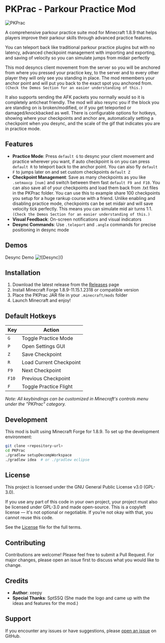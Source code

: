 # PKPrac - Parkour Practice Mod
![PKPrac](https://files.catbox.moe/4jfog3.png)

A comprehensive parkour practice suite mod for Minecraft 1.8.9 that helps players improve their parkour skills through advanced practice features.

You can teleport back like traditional parkour practice plugins but with no latency, advanced checkpoint management with importing and exporting, and saving of velocity so you can simulate jumps from midair perfectly

This mod desyncs client movement from the server so you will be anchored from where you pressed your practice key, to the server and to every other player they will only see you standing in place. The mod remembers your anchor point and will put you back to the exact spot you anchored from. `(Check the Demos Section for an easier understanding of this.)`

It also supports sending the AFK packets you normally would so it is completely anticheat friendly. The mod will also resync you if the block you are standing on is broken/modified, or if you get teleported or damaged/knockbacked as well.
There is configurable options for hotkeys, showing where your checkpoints and anchor are, automatically setting a checkpoint when you desync, and the scale of the gif that indicates you are in practice mode.

## Features

- **Practice Mode**: Press `default G` to desync your client movement and practice wherever you want, if auto checkpoint is on you can press `default R` to teleport back to the anchor point. You can also fly `default F` to jumps later on and set custom checkpoints `default Z`
- **Checkpoint Management**: Save as many checkpoints as you like `.setmaxcp [num]` and switch between them fast `default F9 and F10`. You can also save all of your checkpoints and load them back from .txt files in the PKPrac folder. You can use this to example share 100 checkpoints you setup for a huge rankup course with a friend. Unlike enabling and disabling practice mode, checkpoints can be set midair and will save velocity tick perfectly. This means you can simulate mid air turns 1:1. `(Check the Demos Section for an easier understanding of this.)`
- **Visual Feedback**: On-screen notifications and visual indicators
- **Desync Commands**: Use `.teleport` and `.angle` commands for precise positioning in desync mode

## Demos

Desync Demo
![!\[Desync\]()](https://i.imgur.com/1HWRDVp.gif)

## Installation

1. Download the latest release from the [Releases](../../releases) page
2. Install Minecraft Forge 1.8.9-11.15.1.2318 or compatible version
3. Place the PKPrac JAR file in your `.minecraft/mods` folder
4. Launch Minecraft and enjoy!

## Default Hotkeys

| Key | Action |
|-----|--------|
| `G` | Toggle Practice Mode |
| `P` | Open Settings GUI |
| `Z` | Save Checkpoint |
| `R` | Load Current Checkpoint |
| `F9` | Next Checkpoint |
| `F10` | Previous Checkpoint |
| `F` | Toggle Practice Flight |

*Note: All keybindings can be customized in Minecraft's controls menu under the "PKPrac" category.*

## Development

This mod is built using Minecraft Forge for 1.8.9. To set up the development environment:

```bash
git clone <repository-url>
cd PKPrac
./gradlew setupDecompWorkspace
./gradlew idea  # or ./gradlew eclipse
```

## License

This project is licensed under the GNU General Public License v3.0 (GPL-3.0).

If you use any part of this code in your own project, your project must also be licensed under GPL-3.0 and made open-source. This is a copyleft license — it's not optional or negotiable. If you’re not okay with that, you cannot reuse this code.

See the [License](LICENSE) file for the full terms.

## Contributing

Contributions are welcome! Please feel free to submit a Pull Request. For major changes, please open an issue first to discuss what you would like to change.

## Credits

- **Author**: xeepy
- **Special Thanks**: SptSSQ (She made the logo and came up with the ideas and features for the mod.)

## Support

If you encounter any issues or have suggestions, please [open an issue](../../issues) on GitHub.
